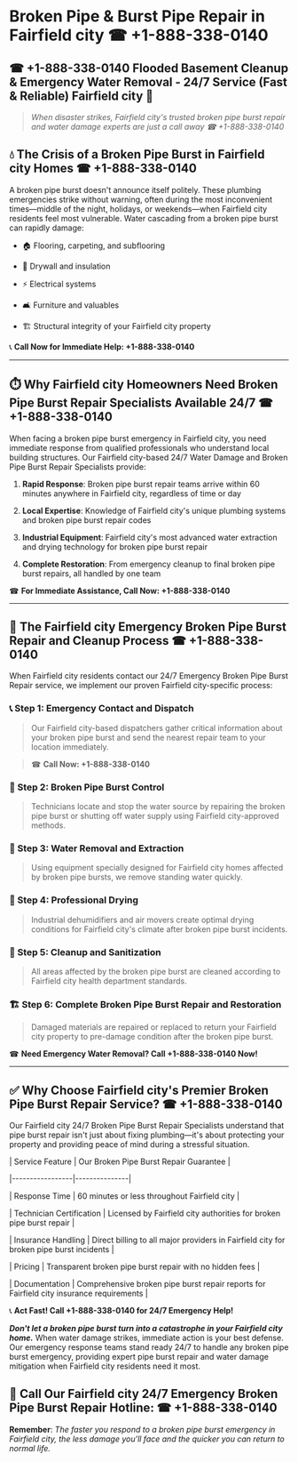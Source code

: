 # Broken Pipe & Burst Pipe Repair in Fairfield city ☎ +1-888-338-0140  
## ☎ +1-888-338-0140 Flooded Basement Cleanup & Emergency Water Removal - 24/7 Service (Fast & Reliable) Fairfield city 🚨  

> *When disaster strikes, Fairfield city's trusted broken pipe burst repair and water damage experts are just a call away ☎ +1-888-338-0140*  

## 💧 The Crisis of a Broken Pipe Burst in Fairfield city Homes ☎ +1-888-338-0140  

A broken pipe burst doesn't announce itself politely. These plumbing emergencies strike without warning, often during the most inconvenient times—middle of the night, holidays, or weekends—when Fairfield city residents feel most vulnerable. Water cascading from a broken pipe burst can rapidly damage:  

* 🏠 Flooring, carpeting, and subflooring  
* 🧱 Drywall and insulation  
* ⚡ Electrical systems  
* 🛋️ Furniture and valuables  
* 🏗️ Structural integrity of your Fairfield city property  

📞 **Call Now for Immediate Help: +1-888-338-0140**  

---  

## ⏱️ Why Fairfield city Homeowners Need Broken Pipe Burst Repair Specialists Available 24/7 ☎ +1-888-338-0140  

When facing a broken pipe burst emergency in Fairfield city, you need immediate response from qualified professionals who understand local building structures. Our Fairfield city-based 24/7 Water Damage and Broken Pipe Burst Repair Specialists provide:  

1. **Rapid Response**: Broken pipe burst repair teams arrive within 60 minutes anywhere in Fairfield city, regardless of time or day  
2. **Local Expertise**: Knowledge of Fairfield city's unique plumbing systems and broken pipe burst repair codes  
3. **Industrial Equipment**: Fairfield city's most advanced water extraction and drying technology for broken pipe burst repair  
4. **Complete Restoration**: From emergency cleanup to final broken pipe burst repairs, all handled by one team  

☎ **For Immediate Assistance, Call Now: +1-888-338-0140**  

---  

## 🔧 The Fairfield city Emergency Broken Pipe Burst Repair and Cleanup Process ☎ +1-888-338-0140  

When Fairfield city residents contact our 24/7 Emergency Broken Pipe Burst Repair service, we implement our proven Fairfield city-specific process:  

### 📞 Step 1: Emergency Contact and Dispatch  
> Our Fairfield city-based dispatchers gather critical information about your broken pipe burst and send the nearest repair team to your location immediately.  
> ☎ **Call Now: +1-888-338-0140**  

### 🚿 Step 2: Broken Pipe Burst Control  
> Technicians locate and stop the water source by repairing the broken pipe burst or shutting off water supply using Fairfield city-approved methods.  

### 🌊 Step 3: Water Removal and Extraction  
> Using equipment specially designed for Fairfield city homes affected by broken pipe bursts, we remove standing water quickly.  

### 💨 Step 4: Professional Drying  
> Industrial dehumidifiers and air movers create optimal drying conditions for Fairfield city's climate after broken pipe burst incidents.  

### 🧼 Step 5: Cleanup and Sanitization  
> All areas affected by the broken pipe burst are cleaned according to Fairfield city health department standards.  

### 🏗️ Step 6: Complete Broken Pipe Burst Repair and Restoration  
> Damaged materials are repaired or replaced to return your Fairfield city property to pre-damage condition after the broken pipe burst.  

☎ **Need Emergency Water Removal? Call +1-888-338-0140 Now!**  

---  

## ✅ Why Choose Fairfield city's Premier Broken Pipe Burst Repair Service? ☎ +1-888-338-0140  

Our Fairfield city 24/7 Broken Pipe Burst Repair Specialists understand that pipe burst repair isn't just about fixing plumbing—it's about protecting your property and providing peace of mind during a stressful situation.  

| Service Feature | Our Broken Pipe Burst Repair Guarantee |  
|-----------------|---------------|  
| Response Time | 60 minutes or less throughout Fairfield city |  
| Technician Certification | Licensed by Fairfield city authorities for broken pipe burst repair |  
| Insurance Handling | Direct billing to all major providers in Fairfield city for broken pipe burst incidents |  
| Pricing | Transparent broken pipe burst repair with no hidden fees |  
| Documentation | Comprehensive broken pipe burst repair reports for Fairfield city insurance requirements |  

📞 **Act Fast! Call +1-888-338-0140 for 24/7 Emergency Help!**  

***Don't let a broken pipe burst turn into a catastrophe in your Fairfield city home.*** When water damage strikes, immediate action is your best defense. Our emergency response teams stand ready 24/7 to handle any broken pipe burst emergency, providing expert pipe burst repair and water damage mitigation when Fairfield city residents need it most.  

## 📱 Call Our Fairfield city 24/7 Emergency Broken Pipe Burst Repair Hotline: ☎ +1-888-338-0140  

**Remember**: *The faster you respond to a broken pipe burst emergency in Fairfield city, the less damage you'll face and the quicker you can return to normal life.*